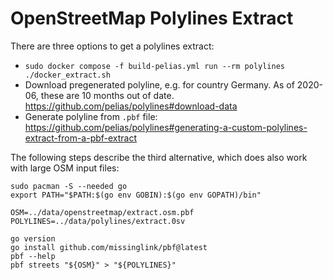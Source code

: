 # OpenStreetMap Polylines Extract

There are three options to get a polylines extract:

* `sudo docker compose -f build-pelias.yml run --rm polylines ./docker_extract.sh`
* Download pregenerated polyline, e.g. for country Germany. As of 2020-06, these are 10 months out of date. https://github.com/pelias/polylines#download-data
* Generate polyline from `.pbf` file: https://github.com/pelias/polylines#generating-a-custom-polylines-extract-from-a-pbf-extract

The following steps describe the third alternative, which does also work with large OSM input files:

```shell
sudo pacman -S --needed go
export PATH="$PATH:$(go env GOBIN):$(go env GOPATH)/bin"
```

```shell
OSM=../data/openstreetmap/extract.osm.pbf
POLYLINES=../data/polylines/extract.0sv

go version
go install github.com/missinglink/pbf@latest
pbf --help
pbf streets "${OSM}" > "${POLYLINES}"
```
